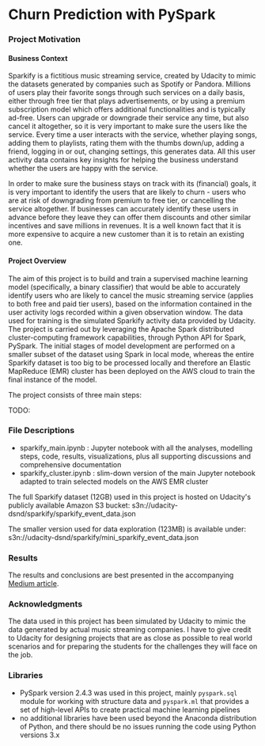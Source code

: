# Churn Prediction with PySpark

### Project Motivation

#### Business Context
Sparkify is a fictitious music streaming service, created by Udacity to mimic the datasets generated by companies such as Spotify or Pandora. Millions of users play their favorite songs through such services on a daily basis, either through free tier that plays advertisements, or by using a premium subscription model which offers additional functionalities and is typically ad-free. Users can upgrade or downgrade their service any time, but also cancel it altogether, so it is very important to make sure the users like the service. Every time a user interacts with the service, whether playing songs, adding them to playlists, rating them with the thumbs down/up, adding a friend, logging in or out, changing settings, this generates data. All this user activity data contains key insights for helping the business understand whether the users are happy with the service.

In order to make sure the business stays on track with its (financial) goals, it is very important to identify the users that are likely to churn - users who are at risk of downgrading from premium to free tier, or cancelling the service altogether. If businesses can accurately identify these users in advance before they leave they can offer them discounts and other similar incentives and save millions in revenues. It is a well known fact that it is more expensive to acquire a new customer than it is to retain an existing one.

#### Project Overview
The aim of this project is to build and train a supervised machine learning model (specifically, a binary classifier) that would be able to accurately identify users who are likely to cancel the music streaming service (applies to both free and paid tier users), based on the information contained in the user activity logs recorded within a given observation window. The data used for training is the simulated Sparkify activity data provided by Udacity. The project is carried out by leveraging the Apache Spark distributed cluster-computing framework capabilities, through Python API for Spark, PySpark. The initial stages of model development are performed on a smaller subset of the dataset using Spark in local mode, whereas the entire Sparkify dataset is too big to be processed locally and therefore an Elastic MapReduce (EMR) cluster has been deployed on the AWS cloud to train the final instance of the model.

The project consists of three main steps:

TODO:


### File Descriptions
- sparkify_main.ipynb : Jupyter notebook with all the analyses, modelling steps, code, results, visualizations, plus all supporting discussions and comprehensive documentation
- sparkify_cluster.ipynb : slim-down version of the main Jupyter notebook adapted to train selected models on the AWS EMR cluster

The full Sparkify dataset (12GB) used in this project is hosted on Udacity's publicly available Amazon S3 bucket: s3n://udacity-dsnd/sparkify/sparkify_event_data.json

The smaller version used for data exploration (123MB) is available under: s3n://udacity-dsnd/sparkify/mini_sparkify_event_data.json


### Results
The results and conclusions are best presented in the accompanying [Medium article](https://medium.com/@lukazaplotnik/TODO).


### Acknowledgments
The data used in this project has been simulated by Udacity to mimic the data generated by actual music streaming companies. I have to give credit to Udacity for designing projects that are as close as possible to real world scenarios and for preparing the students for the challenges they will face on the job.

### Libraries
- PySpark version 2.4.3 was used in this project, mainly `pyspark.sql` module for working with structure data and `pyspark.ml` that provides a set of high-level APIs to create practical machine learning pipelines
- no additional libraries have been used beyond the Anaconda distribution of Python, and there should be no issues running the code using Python versions 3.x
